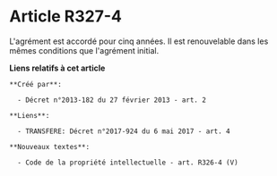# Article R327-4

L'agrément est accordé pour cinq années. Il est renouvelable dans les mêmes conditions que l'agrément initial.

**Liens relatifs à cet article**

	**Créé par**:

	  - Décret n°2013-182 du 27 février 2013 - art. 2

	**Liens**:

	  - TRANSFERE: Décret n°2017-924 du 6 mai 2017 - art. 4

	**Nouveaux textes**:

	  - Code de la propriété intellectuelle - art. R326-4 (V)
